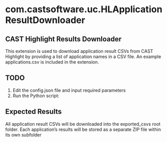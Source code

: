 # com.castsoftware.uc.HLApplicationResultDownloader

## CAST Highlight Results Downloader
This extension is used to download application result CSVs from CAST Highlight by providing a list of application names in a CSV file. An example applications.csv is included in the extension.

## TODO
1. Edit the config.json file and input required parameters
2. Run the Python script:

## Expected Results
All application result CSVs will be downloaded into the exported_csvs root folder. Each application’s results will be stored as a separate ZIP file within its own subfolder
